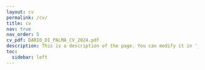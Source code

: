 ```yaml
---
layout: cv
permalink: /cv/
title: cv
nav: true
nav_order: 5
cv_pdf: DARIO_DI_PALMA_CV_2024.pdf
description: This is a description of the page. You can modify it in '_pages/cv.md'. You can also change or remove the top pdf download button.
toc:
  sidebar: left
---
```

